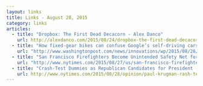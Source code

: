 ```yaml
---
layout: links
title: Links - August 28, 2015
category: links
articles:
  - title: "Dropbox: The First Dead Decacorn - Alex Danco"
    url: http://alexdanco.com/2015/08/24/dropbox-the-first-dead-decacorn/
  - title: "How fixed-gear bikes can confuse Google’s self-driving cars - Matt McFarland (Washington Post)"
    url: "http://www.washingtonpost.com/news/innovations/wp/2015/08/26/how-fixed-gear-bikes-can-confuse-googles-self-driving-cars/"
  - title: "San Francisco Firefighters Become Unintended Safety Net for the Homeless - Sarah Maslin Nir (NYT)"
    url: "http://www.nytimes.com/2015/08/27/us/san-francisco-firefighters-become-unintended-safety-net-for-the-homeless.html"
  - title: "Crash-Test Dummies as Republican Candidates for President - Paul Krugman (NYT)"
    url: http://www.nytimes.com/2015/08/28/opinion/paul-krugman-rash-test-dummies-as-republican-candidates-for-president.html
---
```

